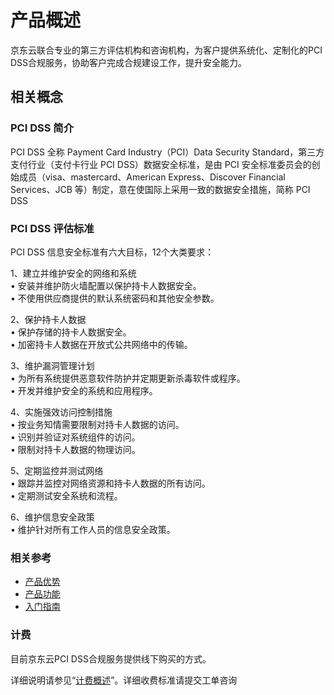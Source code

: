 # 产品概述
京东云联合专业的第三方评估机构和咨询机构，为客户提供系统化、定制化的PCI DSS合规服务，协助客户完成合规建设工作，提升安全能力。


## 相关概念
### PCI DSS 简介
PCI DSS 全称 Payment Card Industry（PCI）Data Security Standard，第三方支付行业（支付卡行业 PCI DSS）数据安全标准，是由 PCI 安全标准委员会的创始成员（visa、mastercard、American Express、Discover Financial Services、JCB 等）制定，意在使国际上采用一致的数据安全措施，简称 PCI DSS

### PCI DSS 评估标准
PCI DSS 信息安全标准有六大目标，12个大类要求：

1、建立并维护安全的网络和系统 <br>
•	安装并维护防火墙配置以保护持卡人数据安全。 <br>
•	不使用供应商提供的默认系统密码和其他安全参数。 <br>

2、保护持卡人数据 <br>
•	保护存储的持卡人数据安全。<br>
•	加密持卡人数据在开放式公共网络中的传输。<br>

3、维护漏洞管理计划 <br>
•	为所有系统提供恶意软件防护并定期更新杀毒软件或程序。<br>
•	开发并维护安全的系统和应用程序。<br>

4、实施强效访问控制措施 <br>
•	按业务知情需要限制对持卡人数据的访问。 <br>
•	识别并验证对系统组件的访问。 <br>
•	限制对持卡人数据的物理访问。 <br>

5、定期监控并测试网络 <br>
•	跟踪并监控对网络资源和持卡人数据的所有访问。 <br>
•	定期测试安全系统和流程。 <br>

6、维护信息安全政策 <br>
•	维护针对所有工作人员的信息安全政策。 <br>



### 相关参考

 - [产品优势](../Introduction/Benefits.md)
 - [产品功能](../Introduction/Features.md)
 - [入门指南](../Getting-Started/Getting-Started.md)

### 计费

目前京东云PCI DSS合规服务提供线下购买的方式。

详细说明请参见“[计费概述](../Pricing/Billing-Overview.md)”。详细收费标准请提交工单咨询
